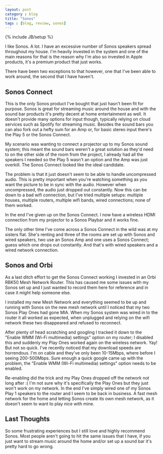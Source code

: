```yaml
---
layout: post
category : blog
title: "Sonos"
tags : [blog, review, sonos]
---
```

{% include JB/setup %}

I like Sonos. A lot. I have an excessive number of Sonos speakers spread throughout my house. I'm heavily invested in the system and one of the main reasons for that is the reason why I'm also so invested in Apple products, it's a premium product that just works.

There have been two exceptions to that however, one that I've been able to work around, the second that I have haven't.

## Sonos Connect
This is the only Sonos product I've bought that just hasn't been fit for purpose. Sonos is great for streaming music around the house and with the sound bar products it's pretty decent at home entertainment as well. It doesn't provide many options for input though, typically relying on cloud services such as Spotify for streaming music. Besides the sound bars you can also fork out a hefty sum for an Amp or, for basic stereo input there's the Play 5 or the Sonos Connect.

My scenario was wanting to connect a projector up to my Sonos sound system; this meant the sound bars weren't a great solution as they'd need to on the other side of the room from the project, I already had all the speakers I needed so the Play 5 wasn't an option and the Amp was just overkill. The Sonos Connect looked like the ideal candidate.

The problem is that it just doesn't seem to be able to handle uncompressed audio. This is pretty important when you're watching something as you want the picture to be in sync with the audio. However when uncompressed, the audio just dropped out constantly. Now this can be down to a bad wifi connection, but I've tried multiple setups: multiple houses, multiple routers, multiple wifi bands, wired connections; none of them worked.

In the end I've given up on the Sonos Connect. I now have a wireless HDMI connection from my projector to a Sonos Playbar and it works fine.

The only other time I've come across a Sonos Connect in the wild was at my sisters flat. She's renting and three of the rooms are set up with Sonos and wired speakers, two use an Sonos Amp and one uses a Sonos Connect; guess which one drops out constantly. And that's with wired speakers and a wired network connection.

## Sonos and Orbi
As a last ditch effort to get the Sonos Connect working I invested in an Orbi RBK50 Mesh Network Router. This has caused me some issues with my Sonos set up and I just wanted to record them here for reference and in case it might help someone else.

I installed my new Mesh Network and everything seemed to be up and running with Sonos on the new mesh network until I noticed that my two Sonos Play Ones had gone MIA. When my Sonos system was wired in to the router it all worked as expected, when unplugged and relying on the wifi network these two disappeared and refused to reconnect.

After plenty of head scratching and googling I tracked it down to the "Enable WMM (Wi-Fi multimedia) settings" option on my router; I disabled this and suddenly my Play Ones worked again on the wireless network. Yay! But not so quick. I've recently noticed that my download speeds are horrendous. I'm on cable and they've only been 10-15Mbps, where before I seeing 200-500Mbps. Sure enough a quick google came up with the problem, the "Enable WMM (Wi-Fi multimedia) settings" option needs to be enabled.

Re-enabling did the trick and my Play Ones dropped off the network not long after :( I'm not sure why it's specifically the Play Ones but they just won't work on my network. In the end I've simply wired one of my Sonos Play 1 speakers to the router and I seem to be back in business. A fast mesh network for the home and letting Sonos create its own mesh network, as it doesn't seem to want to play nice with mine.

## Last Thoughts
So some frustrating experiences but I still love and highly recommend Sonos. Most people aren't going to hit the same issues that I have, if you just want to stream music around the home and/or set up a sound bar it's pretty hard to go wrong.
